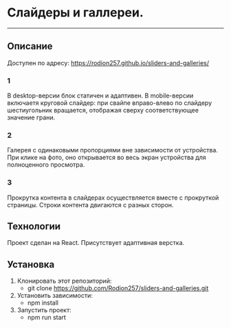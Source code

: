 # Слайдеры и галлереи.

---

## Описание

Доступен по адресу: https://rodion257.github.io/sliders-and-galleries/

### 1

В desktop-версии блок статичен и адаптивен.
В mobile-версии включаетя круговой слайдер: при свайпе вправо-влево по слайдеру шестиугольник вращается, отображая сверху соответствующее значение грани.

### 2

Галерея с одинаковыми пропорциями вне зависимости от устройства.
При клике на фото, оно открывается во весь экран устройства для полноценного просмотра.

### 3

Прокрутка контента в слайдерах осуществляется вместе с прокруткой страницы. Строки контента двигаются с разных сторон.

## Технологии

Проект сделан на React. Присутствует адаптивная верстка.

## Установка

1. Клонировать этот репозиторий:
   - git clone https://github.com/Rodion257/sliders-and-galleries.git
2. Установить зависимости:
   - npm install
3. Запустить проект:
   - npm run start
